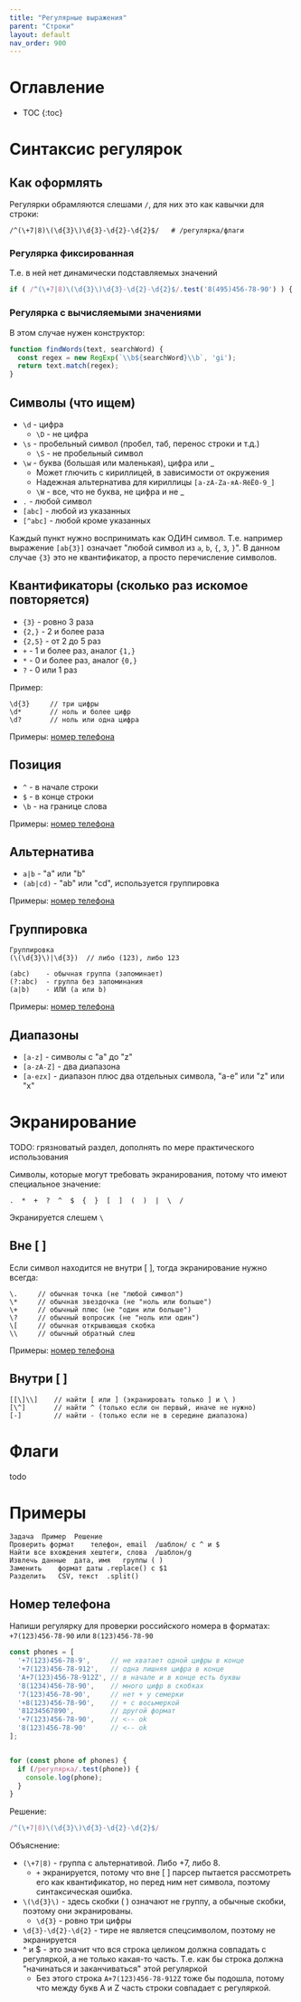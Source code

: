 ```yaml
---
title: "Регулярные выражения"
parent: "Строки"
layout: default
nav_order: 900
---
```


<h1>Оглавление</h1>

- TOC
{:toc}


# Синтаксис регулярок

## Как оформлять

Регулярки обрамляются слешами `/`, для них это как кавычки для строки:

```
/^(\+7|8)\(\d{3}\)\d{3}-\d{2}-\d{2}$/   # /регулярка/флаги
```

### Регулярка фиксированная

Т.е. в ней нет динамически подставляемых значений

```javascript
if ( /^(\+7|8)\(\d{3}\)\d{3}-\d{2}-\d{2}$/.test('8(495)456-78-90') ) { ... }
```

### Регулярка с вычисляемыми значениями

В этом случае нужен конструктор:

```javascript
function findWords(text, searchWord) {
  const regex = new RegExp(`\\b${searchWord}\\b`, 'gi');
  return text.match(regex);
}
```



## Символы (что ищем)

- `\d` - цифра
  - `\D` - не цифра
- `\s` - пробельный символ (пробел, таб, перенос строки и т.д.)
  - `\S` - не пробельный символ
- `\w` - буква (большая или маленькая), цифра или _
  - Может глючить с кириллицей, в зависимости от окружения
  - Надежная альтернатива для кириллицы `[a-zA-Zа-яА-ЯёЁ0-9_]`
  - `\W` - все, что не буква, не цифра и не _
- `.` - любой символ
- `[abc]` - любой из указанных
- `[^abc]` - любой кроме указанных

Каждый пункт нужно воспринимать как ОДИН символ. Т.е. например выражение `[ab{3}]` означает "любой символ из `a`, `b`, `{`, `3`, `}`". В данном случае `{3}` это не квантификатор, а просто перечисление символов.



## Квантификаторы (сколько раз искомое повторяется)

- `{3}` - ровно 3 раза
- `{2,}` - 2 и более раза
- `{2,5}` - от 2 до 5 раз
- `+` - 1 и более раз, аналог `{1,}`
- `*` - 0 и более раз, аналог `{0,}`
- `?` - 0 или 1 раз

Пример:

```
\d{3}     // три цифры
\d*       // ноль и более цифр
\d?       // ноль или одна цифра
```

Примеры: [номер телефона](#номер-телефона)



## Позиция

- `^` - в начале строки
- `$` - в конце строки
- `\b` - на границе слова

Примеры: [номер телефона](#номер-телефона)



## Альтернатива

- `a|b` - "a" или "b"
- `(ab|cd)` - "ab" или "cd", используется группировка

Примеры: [номер телефона](#номер-телефона)



## Группировка

```
Группировка
(\(\d{3}\)|\d{3})  // либо (123), либо 123
```

```
(abc)    - обычная группа (запоминает)
(?:abc)  - группа без запоминания
(a|b)    - ИЛИ (a или b)
```

Примеры: [номер телефона](#номер-телефона)



## Диапазоны

- `[a-z]` - символы с "a" до "z"
- `[a-zA-Z]` - два диапазона
- `[a-ezx]` - диапазон плюс два отдельных символа, "a-e" или "z" или "x"

# Экранирование

TODO: грязноватый раздел, дополнять по мере практического использования

Символы, которые могут требовать экранирования, потому что имеют специальное значение:

```
.  *  +  ?  ^  $  {  }  [  ]  (  )  |  \  /
```

Экранируется слешем `\`



## Вне [ ]

Если символ находится не внутри [ ], тогда экранирование нужно всегда:

```
\.     // обычная точка (не "любой символ")
\*     // обычная звездочка (не "ноль или больше")
\+     // обычный плюс (не "один или больше")
\?     // обычный вопросик (не "ноль или один")
\[     // обычная открывающая скобка
\\     // обычный обратный слеш
```

Примеры: [номер телефона](#номер-телефона)



## Внутри [ ]

```
[[\]\\]    // найти [ или ] (экранировать только ] и \ )
[\^]       // найти ^ (только если он первый, иначе не нужно)
[-]        // найти - (только если не в середине диапазона)
```



# Флаги

todo

# Примеры

```
Задача	Пример	Решение
Проверить формат	телефон, email	/шаблон/ с ^ и $
Найти все вхождения	хештеги, слова	/шаблон/g
Извлечь данные	дата, имя	группы ( )
Заменить	формат даты	.replace() с $1
Разделить	CSV, текст	.split()
```

## Номер телефона

Напиши регулярку для проверки российского номера в форматах: `+7(123)456-78-90` или `8(123)456-78-90`

```javascript
const phones = [
  '+7(123)456-78-9',     // не хватает одной цифры в конце
  '+7(123)456-78-912',   // одна лишняя цифра в конце
  'A+7(123)456-78-912Z', // в начале и в конце есть буквы
  '8(1234)456-78-90',    // много цифр в скобках
  '7(123)456-78-90',     // нет + у семерки
  '+8(123)456-78-90',    // + с восьмеркой
  '81234567890',         // другой формат
  '+7(123)456-78-90',    // <-- ok
  '8(123)456-78-90'      // <-- ok
];


for (const phone of phones) {
  if (/регулярка/.test(phone)) {
    console.log(phone);
  }
}

```

Решение:

```javascript
/^(\+7|8)\(\d{3}\)\d{3}-\d{2}-\d{2}$/
```

Объяснение:

- `(\+7|8)` - группа с альтернативой. Либо +7, либо 8.
  - `+` экранируется, потому что вне [ ] парсер пытается рассмотреть его как квантификатор, но перед ним нет символа, поэтому синтаксическая ошибка.
- `\(\d{3}\)` - здесь скобки ( ) означают не группу, а обычные скобки, поэтому они экранированы.
  - `\d{3}` - ровно три цифры
- `\d{3}-\d{2}-\d{2}` - тире не является спецсимволом, поэтому не экранируется
- ^ и $ - это значит что вся строка целиком должна совпадать с регуляркой, а не только какая-то часть. Т.е. как бы строка должна "начинаться и заканчиваться" этой регуляркой
  - Без этого строка `A+7(123)456-78-912Z` тоже бы подошла, потому что между букв A и Z часть строки совпадает с регуляркой.